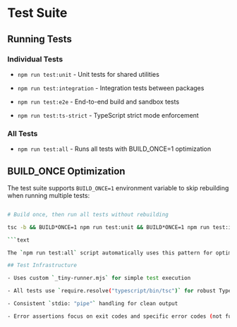 # Test Suite

## Running Tests

### Individual Tests

- `npm run test:unit` - Unit tests for shared utilities

- `npm run test:integration` - Integration tests between packages

- `npm run test:e2e` - End-to-end build and sandbox tests

- `npm run test:ts-strict` - TypeScript strict mode enforcement

### All Tests

- `npm run test:all` - Runs all tests with BUILD_ONCE=1 optimization

## BUILD_ONCE Optimization

The test suite supports `BUILD_ONCE=1` environment variable to skip rebuilding when
running
multiple tests:

```bash

# Build once, then run all tests without rebuilding

tsc -b && BUILD*ONCE=1 npm run test:unit && BUILD*ONCE=1 npm run test:integration

```text

The `npm run test:all` script automatically uses this pattern for optimal performance.

## Test Infrastructure

- Uses custom `_tiny-runner.mjs` for simple test execution

- All tests use `require.resolve("typescript/bin/tsc")` for robust TypeScript binary resolution

- Consistent `stdio: "pipe"` handling for clean output

- Error assertions focus on exit codes and specific error codes (not full text matching)
